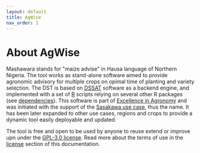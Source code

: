 ```yaml
---
layout: default
title: AgWise
nav_order: 1
---
```


# About AgWise

Mashawara stands for "maize advise" in Hausa language of Northern Nigeria. The tool works as stand-alone software aimed to provide
agronomic advisory for multiple crops on opimal time of planting and variety selection. The DST is based on [DSSAT](https://dssat.net/)
software as a backend engine, and implemented with a set of [R](https://www.r-project.org/) scripts relying on several other R packages
(see [dependencies](installation.html#3-requirements)). This software is part of [Excellence in Agronomy](https://eia.cgiar.org/) and was initiated
with the support of the [Sasakawa use case](), thus the name. It has been later expanded to other use cases, regions and crops to 
provide a dynamic tool easily deployable and updated.

The tool is free and open to be used by anyone to reuse extend or improve upn under the [GPL-3.0 license]([https://creativecommons.org/licenses/by/2.0/deed.en](https://www.gnu.org/licenses/gpl-3.0.en.html)). Read more about the terms of use in the [license](license.html) section of this documentation.
